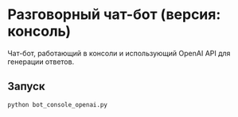 # Разговорный чат-бот (версия: консоль)

Чат-бот, работающий в консоли и использующий OpenAI API для генерации ответов.

## Запуск

```bash
python bot_console_openai.py
